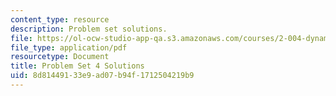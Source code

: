 ```yaml
---
content_type: resource
description: Problem set solutions.
file: https://ol-ocw-studio-app-qa.s3.amazonaws.com/courses/2-004-dynamics-and-control-ii-spring-2008/8d81449133e9ad07b94f1712504219b9_ps4soln.pdf
file_type: application/pdf
resourcetype: Document
title: Problem Set 4 Solutions
uid: 8d814491-33e9-ad07-b94f-1712504219b9
---
```

